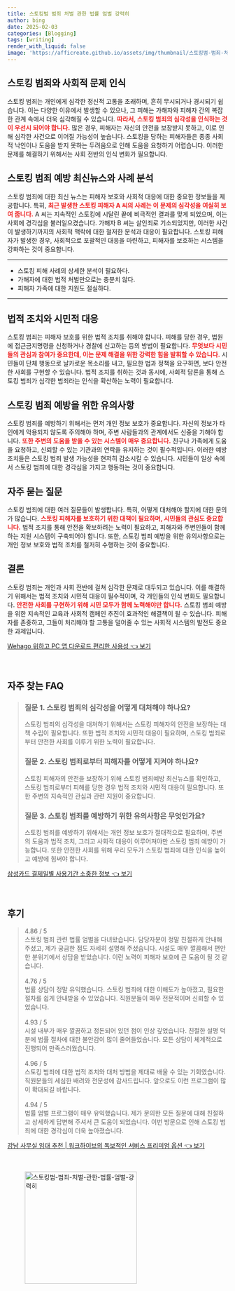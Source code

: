 ```yaml
---
title: 스토킹범 범죄 처벌 관한 법률 엄벌 강력히
author: bing
date: 2025-02-03
categories: [Blogging]
tags: [writing]
render_with_liquid: false
image: 'https://afficreate.github.io/assets/img/thumbnail/스토킹범-범죄-처벌-관한-법률-엄벌-강력히.webp'
---
```



<h2 id='스토킹 범죄 사회적 문제 인식'>스토킹 범죄와 사회적 문제 인식</h2>

<p>스토킹 범죄는 개인에게 심각한 정신적 고통을 초래하며, 흔히 무시되거나 경시되기 쉽습니다. 이는 다양한 이유에서 발생할 수 있으나, 그 피해는 가해자와 피해자 간의 복잡한 관계 속에서 더욱 심각해질 수 있습니다. <b><span style="color: #ee2323;">따라서, 스토킹 범죄의 심각성을 인식하는 것이 우선시 되어야 합니다.</span></b> 많은 경우, 피해자는 자신의 안전을 보장받지 못하고, 이로 인해 심각한 사건으로 이어질 가능성이 높습니다. 스토킹을 당하는 피해자들은 종종 사회적 낙인이나 도움을 받지 못하는 두려움으로 인해 도움을 요청하기 어렵습니다. 이러한 문제를 해결하기 위해서는 사회 전반의 인식 변화가 필요합니다.</p>

<h2 id='뉴스 및 사례 분석'>스토킹 범죄 예방 최신뉴스와 사례 분석</h2>

<p>스토킹 범죄에 대한 최신 뉴스는 피해자 보호와 사회적 대응에 대한 중요한 정보들을 제공합니다. 특히, <b><span style="color: #ee2323;">최근 발생한 스토킹 피해자 A 씨의 사례는 이 문제의 심각성을 여실히 보여 줍니다.</span></b> A 씨는 지속적인 스토킹에 시달린 끝에 비극적인 결과를 맞게 되었으며, 이는 사회에 경각심을 불러일으켰습니다. 가해자 B 씨는 살인죄로 기소되었지만, 이러한 사건이 발생하기까지의 사회적 맥락에 대한 철저한 분석과 대응이 필요합니다. 스토킹 피해자가 발생한 경우, 사회적으로 포괄적인 대응을 마련하고, 피해자를 보호하는 시스템을 강화하는 것이 중요합니다.</p>

<hr />

<ul>
    <li>스토킹 피해 사례의 상세한 분석이 필요하다.</li>
    <li>가해자에 대한 법적 처벌만으로는 충분치 않다.</li>
    <li>피해자 가족에 대한 지원도 절실하다.</li>
</ul>

<hr />

<h2 id='법적 조치와 시민적 대응'>법적 조치와 시민적 대응</h2>

<p>스토킹 범죄는 피해자 보호를 위한 법적 조치를 취해야 합니다. 피해를 당한 경우, 법원에 접근금지명령을 신청하거나 경찰에 신고하는 등의 방법이 필요합니다. <b><span style="color: #ee2323;">무엇보다 시민들의 관심과 참여가 중요한데, 이는 문제 해결을 위한 강력한 힘을 발휘할 수 있습니다.</span></b> 시민들이 단체 행동으로 날카로운 목소리를 내고, 필요한 법과 정책을 요구하면, 보다 안전한 사회를 구현할 수 있습니다. 법적 조치를 취하는 것과 동시에, 사회적 담론을 통해 스토킹 범죄가 심각한 범죄라는 인식을 확산하는 노력이 필요합니다.</p>

<h2 id='스토킹 범죄 예방을 위한 유의사항'>스토킹 범죄 예방을 위한 유의사항</h2>

<p>스토킹 범죄를 예방하기 위해서는 먼저 개인 정보 보호가 중요합니다. 자신의 정보가 타인에게 악용되지 않도록 주의해야 하며, 주변 사람들과의 관계에서도 신중을 기해야 합니다. <b><span style="color: #ee2323;">또한 주변의 도움을 받을 수 있는 시스템이 매우 중요합니다.</span></b> 친구나 가족에게 도움을 요청하고, 신뢰할 수 있는 기관과의 연락을 유지하는 것이 필수적입니다. 이러한 예방 조치들은 스토킹 범죄 발생 가능성을 현저히 감소시킬 수 있습니다. 시민들이 일상 속에서 스토킹 범죄에 대한 경각심을 가지고 행동하는 것이 중요합니다.</p>

<h2 id='자주 묻는 질문'>자주 묻는 질문</h2>

<p>스토킹 범죄에 대한 여러 질문들이 발생합니다. 특히, 어떻게 대처해야 할지에 대한 문의가 많습니다. <b><span style="color: #ee2323;">스토킹 피해자를 보호하기 위한 대책이 필요하며, 시민들의 관심도 중요합니다.</span></b> 법적 조치를 통해 안전을 확보하려는 노력이 필요하고, 피해자와 주변인들이 함께하는 지원 시스템이 구축되어야 합니다. 또한, 스토킹 범죄 예방을 위한 유의사항으로는 개인 정보 보호와 법적 조치를 철저히 수행하는 것이 중요합니다.</p>

<h2 id='결론'>결론</h2>

<p>스토킹 범죄는 개인과 사회 전반에 걸쳐 심각한 문제로 대두되고 있습니다. 이를 해결하기 위해서는 법적 조치와 시민적 대응이 필수적이며, 각 개인들의 인식 변화도 필요합니다. <b><span style="color: #ee2323;">안전한 사회를 구현하기 위해 시민 모두가 함께 노력해야만 합니다.</span></b> 스토킹 범죄 예방을 위한 지속적인 교육과 사회적 캠페인 추진이 효과적인 해결책이 될 수 있습니다. 피해자를 존중하고, 그들이 처리해야 할 고통을 덜어줄 수 있는 사회적 시스템의 발전도 중요한 과제입니다.</p>


<p><a class="click-button" title="Wehago 위하고 PC 앱 다운로드 편리한 사용성" href="https://afficreate.github.io/posts/Wehago-%EC%9C%84%ED%95%98%EA%B3%A0-PC-%EC%95%B1-%EB%8B%A4%EC%9A%B4%EB%A1%9C%EB%93%9C-%ED%8E%B8%EB%A6%AC%ED%95%9C-%EC%82%AC%EC%9A%A9%EC%84%B1/" rel="dofollow">Wehago 위하고 PC 앱 다운로드 편리한 사용성 👈 보기</a></p><br>
<h2 id='자주_찾는_FAQ'>자주 찾는 FAQ</h2>
<div itemscope="" itemtype="https://schema.org/FAQPage"> 
<blockquote> 
<div itemscope="" itemprop="mainEntity" itemtype="https://schema.org/Question"> 
<h3 itemprop="name">질문 1. 스토킹 범죄의 심각성을 어떻게 대처해야 하나요?</h3> 
<div itemscope="" itemprop="acceptedAnswer" itemtype="https://schema.org/Answer"> 
<span itemprop="text"> 
<p>스토킹 범죄의 심각성을 대처하기 위해서는 스토킹 피해자의 안전을 보장하는 대책 수립이 필요합니다. 또한 법적 조치와 시민적 대응이 필요하며, 스토킹 범죄로부터 안전한 사회를 이루기 위한 노력이 필요합니다.</p> 
</span> 
</div> 
</div> 

<div itemscope="" itemprop="mainEntity" itemtype="https://schema.org/Question"> 
<h3 itemprop="name">질문 2. 스토킹 범죄로부터 피해자를 어떻게 지켜야 하나요?</h3> 
<div itemscope="" itemprop="acceptedAnswer" itemtype="https://schema.org/Answer"> 
<span itemprop="text"> 
<p>스토킹 피해자의 안전을 보장하기 위해 스토킹 범죄예방 최신뉴스를 확인하고, 스토킹 범죄로부터 피해를 당한 경우 법적 조치와 시민적 대응이 필요합니다. 또한 주변의 지속적인 관심과 관련 지원이 중요합니다.</p> 
</span> 
</div> 
</div> 

<div itemscope="" itemprop="mainEntity" itemtype="https://schema.org/Question"> 
<h3 itemprop="name">질문 3. 스토킹 범죄를 예방하기 위한 유의사항은 무엇인가요?</h3> 
<div itemscope="" itemprop="acceptedAnswer" itemtype="https://schema.org/Answer"> 
<span itemprop="text"> 
<p>스토킹 범죄를 예방하기 위해서는 개인 정보 보호가 절대적으로 필요하며, 주변의 도움과 법적 조치, 그리고 사회적 대응이 이루어져야만 스토킹 범죄 예방이 가능합니다. 또한 안전한 사회를 위해 우리 모두가 스토킹 범죄에 대한 인식을 높이고 예방에 힘써야 합니다.</p> 
</span> 
</div> 
</div> 
</blockquote> 
</div>
<p><a class="click-button" title="삼성카드 결제일별 사용기간 소중한 정보" href="https://afficreate.github.io/posts/%EC%82%BC%EC%84%B1%EC%B9%B4%EB%93%9C-%EA%B2%B0%EC%A0%9C%EC%9D%BC%EB%B3%84-%EC%82%AC%EC%9A%A9%EA%B8%B0%EA%B0%84-%EC%86%8C%EC%A4%91%ED%95%9C-%EC%A0%95%EB%B3%B4/" rel="dofollow">삼성카드 결제일별 사용기간 소중한 정보 👈 보기</a></p><br>
<h2 id='후기'>후기</h2>
<div itemscope itemtype="https://schema.org/Product">
  <blockquote>
  <div itemprop="review" itemscope itemtype="https://schema.org/Review">
      <div itemprop="reviewRating" itemscope itemtype="https://schema.org/Rating"> <span itemprop="ratingValue">4.86</span> / <span itemprop="bestRating">5</span> </div>
      <span itemprop="reviewBody">스토킹 범죄 관련 법률 엄벌을 다녀왔습니다. 담당자분이 정말 친절하게 안내해 주셨고, 제가 궁금한 점도 자세히 설명해 주셨습니다. 시설도 매우 깔끔해서 편안한 분위기에서 상담을 받았습니다. 이런 노력이 피해자 보호에 큰 도움이 될 것 같습니다.</span>
  </div>
  <br>
  <div itemprop="review" itemscope itemtype="https://schema.org/Review">
      <div itemprop="reviewRating" itemscope itemtype="https://schema.org/Rating"> <span itemprop="ratingValue">4.76</span> / <span itemprop="bestRating">5</span> </div>
      <span itemprop="reviewBody">법률 상담이 정말 유익했습니다. 스토킹 범죄에 대한 이해도가 높아졌고, 필요한 절차를 쉽게 안내받을 수 있었습니다. 직원분들이 매우 전문적이며 신뢰할 수 있었습니다.</span>
  </div>
  <br>
  <div itemprop="review" itemscope itemtype="https://schema.org/Review">
      <div itemprop="reviewRating" itemscope itemtype="https://schema.org/Rating"> <span itemprop="ratingValue">4.93</span> / <span itemprop="bestRating">5</span> </div>
      <span itemprop="reviewBody">시설 내부가 매우 깔끔하고 정돈되어 있던 점이 인상 깊었습니다. 친절한 설명 덕분에 법률 절차에 대한 불안감이 많이 줄어들었습니다. 모든 상담이 체계적으로 진행되어 만족스러웠습니다.</span>
  </div>
  <br>
  <div itemprop="review" itemscope itemtype="https://schema.org/Review">
      <div itemprop="reviewRating" itemscope itemtype="https://schema.org/Rating"> <span itemprop="ratingValue">4.96</span> / <span itemprop="bestRating">5</span> </div>
      <span itemprop="reviewBody">스토킹 범죄에 대한 법적 조치와 대처 방법을 제대로 배울 수 있는 기회였습니다. 직원분들의 세심한 배려와 전문성에 감사드립니다. 앞으로도 이런 프로그램이 많이 확대되길 바랍니다.</span>
  </div>
  <br>
  <div itemprop="review" itemscope itemtype="https://schema.org/Review">
      <div itemprop="reviewRating" itemscope itemtype="https://schema.org/Rating"> <span itemprop="ratingValue">4.94</span> / <span itemprop="bestRating">5</span> </div>
      <span itemprop="reviewBody">법률 엄벌 프로그램이 매우 유익했습니다. 제가 문의한 모든 질문에 대해 친절하고 상세하게 답변해 주셔서 큰 도움이 되었습니다. 이번 방문으로 인해 스토킹 범죄에 대한 경각심이 더욱 높아졌습니다.</span>
  </div>
  </blockquote>
</div>
<p><a class="click-button" title="강남 사무실 임대 추천 | 워크하이브의 독보적인 서비스 프리미엄 옵션" href="https://afficreate.github.io/posts/%EA%B0%95%EB%82%A8-%EC%82%AC%EB%AC%B4%EC%8B%A4-%EC%9E%84%EB%8C%80-%EC%B6%94%EC%B2%9C-%EC%9B%8C%ED%81%AC%ED%95%98%EC%9D%B4%EB%B8%8C%EC%9D%98-%EB%8F%85%EB%B3%B4%EC%A0%81%EC%9D%B8-%EC%84%9C%EB%B9%84%EC%8A%A4-%ED%94%84%EB%A6%AC%EB%AF%B8%EC%97%84-%EC%98%B5%EC%85%98/" rel="dofollow">강남 사무실 임대 추천 | 워크하이브의 독보적인 서비스 프리미엄 옵션 👈 보기</a></p><br>
<figure class="image"><img src="https://afficreate.github.io/assets/img/thumbnail/스토킹범-범죄-처벌-관한-법률-엄벌-강력히.webp" alt="스토킹범-범죄-처벌-관한-법률-엄벌-강력히" width="256" height="256"></figure>